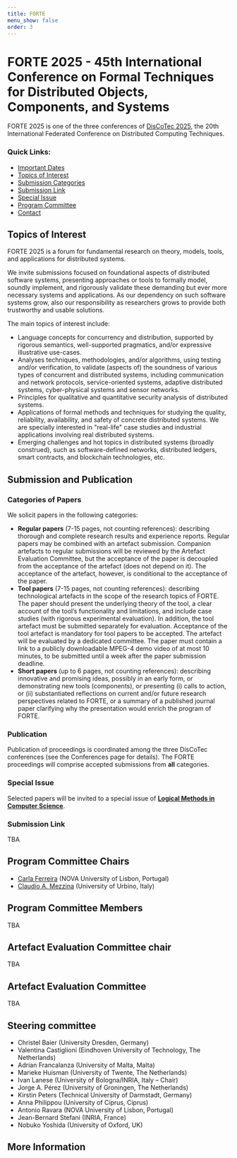 ```yaml
---
title: FORTE
menu_show: false
order: 3
---
```


# FORTE 2025 - 45th International Conference on Formal Techniques for Distributed Objects, Components, and Systems

FORTE 2025 is one of the three conferences of [DisCoTec 2025](.), the 20th International Federated Conference on Distributed Computing Techniques.

### Quick Links:
* [Important Dates](https://www.discotec.org/2025/#important-dates)
* [Topics of Interest](#main-topics-of-interest)
* [Submission Categories](#categories-of-papers)
* [Submission Link](#submission-link)
* [Special Issue](#special-issue)
* [Program Committee](#program-committee-chairs)
* [Contact](#more-information)

## Topics of Interest
FORTE 2025 is a forum for fundamental research on theory, models, tools, and applications for distributed systems.

We invite submissions focused on foundational aspects of distributed
software systems, presenting approaches or tools to formally model,
soundly implement, and rigorously validate these demanding but ever
more necessary systems and applications. As our dependency on such
software systems grow, also our responsibility as researchers grows to
provide both trustworthy and usable solutions.

The main topics of interest include:
* Language concepts for concurrency and distribution, supported by
  rigorous semantics, well-supported pragmatics, and/or expressive
  illustrative use-cases.
* Analyses techniques, methodologies, and/or algorithms, using testing
  and/or verification, to validate (aspects of) the soundness of
  various types of concurrent and distributed systems, including
  communication and network protocols, service-oriented systems,
  adaptive distributed systems, cyber-physical systems and sensor
  networks.
* Principles for qualitative and quantitative security analysis of
  distributed systems.
* Applications of formal methods and techniques for studying the
  quality, reliability, availability, and safety of concrete
  distributed systems. We are specially interested in "real-life" case
  studies and industrial applications involving real distributed
  systems.
* Emerging challenges and hot topics in distributed systems (broadly
  construed), such as software-defined networks, distributed ledgers,
  smart contracts, and blockchain technologies, etc.


## Submission and Publication

### Categories of Papers

We solicit papers in the following categories:
* __Regular papers__ (7-15 pages, not counting references): describing thorough and complete research results and experience reports. Regular papers may be combined with an artefact submission. Companion artefacts to regular submissions will be reviewed by the Artefact Evaluation Committee, but the acceptance of the paper is decoupled from the acceptance of the artefact (does not depend on it). The acceptance of the artefact, however, is conditional to the acceptance of the paper.
* __Tool papers__ (7-15 pages, not counting references): describing technological artefacts in the scope of the research topics of FORTE.  The paper should present the underlying theory of the tool, a clear account of the tool’s functionality and limitations, and include case studies (with rigorous experimental evaluation). In addition, the tool artefact must be submitted separately for evaluation. Acceptance of the tool artefact is mandatory for tool papers to be accepted. The artefact will be evaluated by a dedicated committee.  The paper must contain a link to a publicly downloadable MPEG-4 demo video of at most 10 minutes, to be submitted until a week after the paper submission deadline.
* __Short papers__ (up to 6 pages, not counting references): describing innovative and promising ideas, possibly in an early form, or demonstrating new tools (components), or presenting (i) calls to action, or (ii) substantiated reflections on current and/or future research perspectives related to FORTE, or a summary of a published journal paper clarifying why the presentation would enrich the program of FORTE.

### Publication

Publication of proceedings is coordinated among the three DisCoTec conferences (see the Conferences page for details). The FORTE proceedings will comprise accepted submissions from __all__ categories.
<!--
The conference proceedings, formed by accepted submissions from __any__ category, will be published by Springer as an LNCS-IFIP volume.

<img src="lncs-logo.jpg" width="182" height="68"/>
-->

### Special Issue
Selected papers will be invited to a special issue of [**Logical Methods in Computer Science**](https://lmcs.episciences.org).


### Submission Link

TBA

<!--
<https://easychair.org/conferences/?conf=forte2024>
-->
  

## Program Committee Chairs
* [Carla Ferreira][CarlaWeb] (NOVA University of Lisbon, Portugal)
* [Claudio A. Mezzina][ClaudioWeb] (University of Urbino, Italy)

## Program Committee Members
TBA 

## Artefact Evaluation Committee chair
TBA

## Artefact Evaluation Committee
TBA

## Steering committee
* Christel Baier (University Dresden, Germany)
* Valentina Castiglioni (Eindhoven University of Technology, The Netherlands) 
* Adrian Francalanza (University of Malta, Malta)
* Marieke Huisman (University of Twente, The Netherlands)
* Ivan Lanese (University of Bologna/INRIA, Italy – Chair)
* Jorge A. Pérez (University of Groningen, The Netherlands) 
* Kirstin Peters (Technical University of Darmstadt, Germany) 
* Anna Philippou (University of Ciprus, Ciprus)
* Antonio Ravara (NOVA University of Lisbon, Portugal)
* Jean-Bernard Stefani (INRIA, France)
* Nobuko Yoshida (University of Oxford, UK) 



## More Information
<!--For additional information, please contact the Program Committee Co-chairs: forte2025 at easychair dot org -->

[CarlaWeb]: http://ctp.di.fct.unl.pt/~cf/
[ClaudioWeb]: https://sites.google.com/view/claudio-mezzina/home
